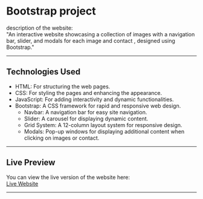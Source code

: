 # Bootstrap project

description of the website:  
     "An interactive website showcasing a collection of images with a navigation bar, slider, and modals for each image and contact , designed using Bootstrap."

---

## Technologies Used

- HTML: For structuring the web pages.  
- CSS: For styling the pages and enhancing the appearance.  
- JavaScript: For adding interactivity and dynamic functionalities.  
- Bootstrap: A CSS framework for rapid and responsive web design.  
  - Navbar: A navigation bar for easy site navigation.  
  - Slider: A carousel for displaying dynamic content.  
  - Grid System: A 12-column layout system for responsive design.  
  - Modals: Pop-up windows for displaying additional content when clicking on images or contact.

---


## Live Preview

You can view the live version of the website here:  
[Live Website](https://nermeenelmasry286.github.io/FristBootstrapProject/)




---
